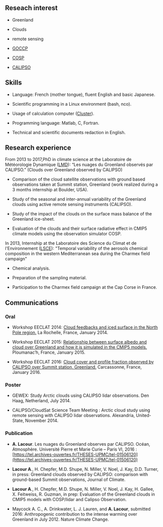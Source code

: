 ## Reseach interest

- Greenland

- Clouds

- remote sensing

- [GOCCP](http://climserv.ipsl.polytechnique.fr/cfmip-obs/)

- [COSP](http://cfmip.metoffice.com/COSP.html)

- [CALIPSO](https://www-calipso.larc.nasa.gov/)


## Skills

- Language: French (mother tongue), fluent English and basic Japanese.

- Scientific programming in a Linux environment (bash, nco).

- Usage of calculation computer ([Cluster](http://climserv.ipsl.polytechnique.fr/index.php?lang=fr)).
- Programming language: Matlab, C, Fortran.

- Technical and scientific documents redaction in English.



## Research experience

From 2013 to 2017,PhD in climate science at the Laboratoire de Météorologie Dynamique ([LMD](http://lmd.polytechnique.fr/)):
“Les nuages du Groenland observés par CALIPSO.” (Clouds over Greenland observed by CALIPSO)

- Comparison of the cloud satellite observations with ground based observations taken at Summit station, Greenland (work realized during a 3 months internship at Boulder, USA).

- Study of the seasonal and inter-annual variability of the Greenland clouds using active remote sensing instruments (CALIPSO).

- Study of the impact of the clouds on the surface mass balance of the Greenland ice-sheet.

- Evaluation of the clouds and their surface radiative effect in CMIP5 climate models using the observation simulator COSP.

In 2013, Internship at the Laboratoire des Science du Climat et de l'Environnement ([LSCE](http://www.lsce.ipsl.fr/)): "Temporal variability of the aerosols chemical composition in the western Mediterranean sea during the Charmex field campaign"

- Chemical analysis.

- Preparation of the sampling material.

- Participation to the Charmex field campaign at the Cap Corse in France.


## Communications
### Oral

- Workshop EECLAT 2014: [Cloud feedbacks and iced surface in the North Pole region.](http://admweb.lmd.polytechnique.fr/~noel/EECLAT_workshop_2014/EECLAT2014_T17_Lacour.pdf) La Rochelle, France, January 2014.

- Workshop EECLAT 2015: [Relationship between surface albedo and cloud over Greenland and how it is simulated in the CMIP5 models.](http://eeclat.ipsl.jussieu.fr/wp-content/uploads/2015/01/Lacour_presentation-EECLAT-alacour.pdf) Ploumanac’h, France, January 2015.

- Workshop EECLAT 2016: [Cloud cover and profile fraction observed by CALIPSO over Summit station, Greenland.](https://mycore.core-cloud.net/public.php?service=files&t=e4436118951013bf4e8d018142759b4d) Carcassonne, France, January 2016.


### Poster

- GEWEX: Study Arctic clouds using CALIPSO lidar observations. Den Haag, Netherland, July 2014.

- CALIPSO/CloudSat Science Team Meeting : Arctic cloud study using remote sensing with CALIPSO lidar observations. Alexandria, United-State, November 2014.


### Publication

- **A. Lacour**. Les nuages du Groenland observes par CALIPSO. Océan, Atmosphère. Université Pierre et Marie Curie – Paris VI, 2016 : [https://tel.archives-ouvertes.fr/THESES-UPMC/tel-01506120](https://tel.archives-ouvertes.fr/THESES-UPMC/tel-01506120)

- **Lacour A**., H. Chepfer, M.D. Shupe, N. Miller, V. Noel, J. Kay, D.D. Turner, in press: Greenland clouds observed by CALIPSO: comparison with ground-based Summit observations, Journal of Climate.

- **Lacour A**., H. Chepfer, M.D. Shupe, N. Miller, V. Noel, J. Kay, H. Gallee, X. Feitweiss, R. Guzman, in prep: Evaluation of the Greenland clouds in CMIP5 models with COSP/lidar and Calipso Observation.

- Maycock A. C., A. Drinkwater, L. J. Lauren, and **A. Lacour**, submitted  2016: Anthropogenic contribution to the intense warming over Greenland in July 2012. Nature Climate Change.

